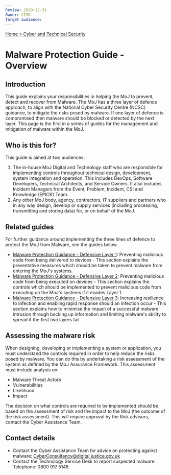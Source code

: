 ```yaml
---
Review: 2020-12-31
Owner: CISO
Target audience:
---
```


[Home > Cyber and Technical Security](home-security-policies-guides.md)

# Malware Protection Guide - Overview

## Introduction

This guide explains your responsibilities in helping the MoJ to prevent, detect and recover from Malware. The MoJ has a three layer of defence approach, to align with the National Cyber Security Centre (NCSC) guidance, to mitigate the risks posed by malware. If one layer of defence is compromised then malware should be blocked or detected by the next layer. This page is the first in a series of guides for the management and mitigation of malware within the MoJ.

## Who is this for?

This guide is aimed at two audiences:

1. The in-house MoJ Digital and Technology staff who are responsible for implementing controls throughout technical design, development, system integration and operation. This includes DevOps, Software Developers, Technical Architects, and Service Owners. It also includes Incident Managers from the Event, Problem, Incident, CSI and Knowledge (EPICK) Team.
2. Any other MoJ body, agency, contractors, IT suppliers and partners who in any way design, develop or supply services (including processing, transmitting and storing data) for, or on behalf of the MoJ.

## Related guides

For further guidance around implementing the three lines of defence to protect the MoJ from Malware, see the guides below.

* [Malware Protection Guidance - Defensive Layer 1](malware-protection-guidance-defensive-layer-1.md): Preventing malicious code from being delivered to devices - This section explains the preventative measures which should be taken to prevent malware from entering the MoJ's systems.
* [Malware Protection Guidance - Defensive Layer 2](malware-protection-guidance-defensive-layer-2.md): Preventing malicious code from being executed on devices - This section explains the controls which should be implemented to prevent malicious code from executing on the MoJ's systems if it evades Layer 1.
* [Malware Protection Guidance - Defensive Layer 3](malware-protection-guidance-defensive-layer-3.md): Increasing resilience to infection and enabling rapid response should an infection occur - This section explains how to minimise the impact of a successful malware intrusion through backing up information and limiting malware's ability to spread if the first two layers fail.

## Assessing the malware risk

When designing, developing or implementing a system or application, you must understand the controls required in order to help reduce the risks posed by malware. You can do this by undertaking a risk assessment of the system as defined by the MoJ Assurance Framework. This assessment must include analysis on:

* Malware Threat Actors
* Vulnerabilities
* Likelihood
* Impact

The decision on what controls are required to be implemented should be based on the assessment of risk and the impact to the MoJ (the outcome of the risk assessment). This will require approval by the Risk advisors, contact the Cyber Assistance Team.

## Contact details

* Contact the Cyber Assistance Team for advice on protecting against malware: [CyberConsultancy@digital.justice.gov.uk](mailto:CyberConsultancy@digital.justice.gov.uk)
* Contact the Technology Service Desk to report suspected malware:<br/>Telephone: 0800 917 5148.
